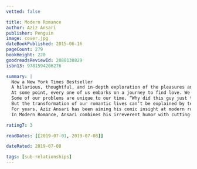 ```yaml
---
vetted: false

title: Modern Romance
author: Aziz Ansari
publisher: Penguin
image: cover.jpg
dateBookPublished: 2015-06-16
pageCount: 279
bookHeight: 220
goodreadsReviewId: 2888138829
isbn13: 9781594206276

summary: |
  Now a New York Times Bestseller
  A hilarious, thoughtful, and in-depth exploration of the pleasures and perils of modern romance from one of this generation’s sharpest comedic voices
  At some point, every one of us embarks on a journey to find love. We meet people, date, get into and out of relationships, all with the hope of finding someone with whom we share a deep connection. This seems standard now, but it’s wildly different from what people did even just decades ago. Single people today have more romantic options than at any point in human history. With technology, our abilities to connect with and sort through these options are staggering. So why are so many people frustrated?
  Some of our problems are unique to our time. “Why did this guy just text me an emoji of a pizza?” “Should I go out with this girl even though she listed Combos as one of her favorite snack foods? Combos?!” “My girlfriend just got a message from some dude named Nathan. Who’s Nathan? Did he just send her a photo of his penis? Should I check just to be sure?” 
  But the transformation of our romantic lives can’t be explained by technology alone. In a short period of time, the whole culture of finding love has changed dramatically. A few decades ago, people would find a decent person who lived in their neighborhood. Their families would meet and, after deciding neither party seemed like a murderer, they would get married and soon have a kid, all by the time they were twenty-four. Today, people marry later than ever and spend years of their lives on a quest to find the perfect person, a soul mate.
  For years, Aziz Ansari has been aiming his comic insight at modern romance, but for Modern Romance, the book, he decided he needed to take things to another level. He teamed up with NYU sociologist Eric Klinenberg and designed a massive research project, including hundreds of interviews and focus groups conducted everywhere from Tokyo to Buenos Aires to Wichita. They analyzed behavioral data and surveys and created their own online research forum on Reddit, which drew thousands of messages. They enlisted the world’s leading social scientists, including Andrew Cherlin, Eli Finkel, Helen Fisher, Sheena Iyengar, Barry Schwartz, Sherry Turkle, and Robb Willer. The result is unlike any social science or humor book we’ve seen before.
  In Modern Romance, Ansari combines his irreverent humor with cutting-edge social science to give us an unforgettable tour of our new romantic world.

rating7: 3

readDates: [[2019-07-01, 2019-07-08]]

dateRated: 2019-07-08

tags: [sub-relationships]
---
```


